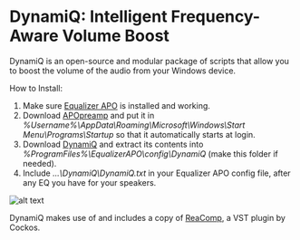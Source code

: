 # DynamiQ: Intelligent Frequency-Aware Volume Boost

DynamiQ is an open-source and modular package of scripts that allow you to boost the volume of the audio from your Windows device.

How to Install:

1. Make sure [Equalizer APO](https://sourceforge.net/projects/equalizerapo/ "Equalizer APO") is installed and working.
2. Download [APOpreamp](https://github.com/Brad331/APOpreamp.ahk/releases "APOpreamp") and put it in *%Username%\AppData\Roaming\Microsoft\Windows\Start Menu\Programs\Startup* so that it automatically starts at login.
3. Download [DynamiQ](https://github.com/Brad331/DynamiQ/archive/master.zip "DynamiQ") and extract its contents into *%ProgramFiles%\EqualizerAPO\config\DynamiQ* (make this folder if needed).
4. Include *...\DynamiQ\DynamiQ.txt* in your Equalizer APO config file, after any EQ you have for your speakers.

![alt text](https://bradshacks.com/wp-content/uploads/2018/10/Include-DynamiQ.png)

DynamiQ makes use of and includes a copy of [ReaComp](https://www.reaper.fm/reaplugs/ "ReaComp"), a VST plugin by Cockos.

